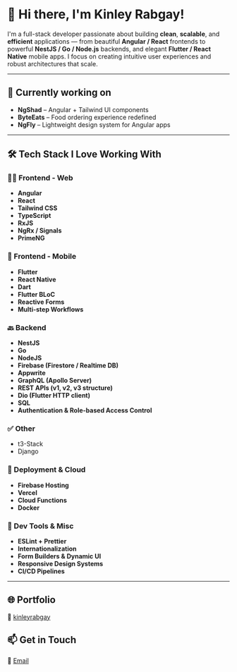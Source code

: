 # 👋 Hi there, I'm Kinley Rabgay!

I'm a full-stack developer passionate about building **clean**, **scalable**, and **efficient** applications — from beautiful **Angular / React** frontends to powerful **NestJS / Go / Node.js** backends, and elegant **Flutter / React Native** mobile apps. I focus on creating intuitive user experiences and robust architectures that scale.

---

## 💪 Currently working on

- **NgShad** – Angular + Tailwind UI components
- **ByteEats** – Food ordering experience redefined
- **NgFly** – Lightweight design system for Angular apps

---

## 🛠️ Tech Stack I Love Working With

### 🧑‍💻 Frontend - Web

- **Angular**
- **React**
- **Tailwind CSS**
- **TypeScript**
- **RxJS**
- **NgRx / Signals**
- **PrimeNG**

### 📱 Frontend - Mobile

- **Flutter**
- **React Native**
- **Dart**
- **Flutter BLoC**
- **Reactive Forms**
- **Multi-step Workflows**

### 🔙 Backend

- **NestJS**
- **Go**
- **NodeJS**
- **Firebase (Firestore / Realtime DB)**
- **Appwrite**
- **GraphQL (Apollo Server)**
- **REST APIs (v1, v2, v3 structure)**
- **Dio (Flutter HTTP client)**
- **SQL**
- **Authentication & Role-based Access Control**
  
### ✅ Other
- t3-Stack
- Django

### 🚀 Deployment & Cloud

- **Firebase Hosting**
- **Vercel**
- **Cloud Functions**
- **Docker**

### 🔧 Dev Tools & Misc

- **ESLint + Prettier**
- **Internationalization**
- **Form Builders & Dynamic UI**
- **Responsive Design Systems**
- **CI/CD Pipelines**

---

## 🌐 Portfolio

🔗 [kinleyrabgay](https://kinleyrabgay.vercel.app/)

## 📫 Get in Touch

📧 [Email](fsd.rabgay@gmail.com)

